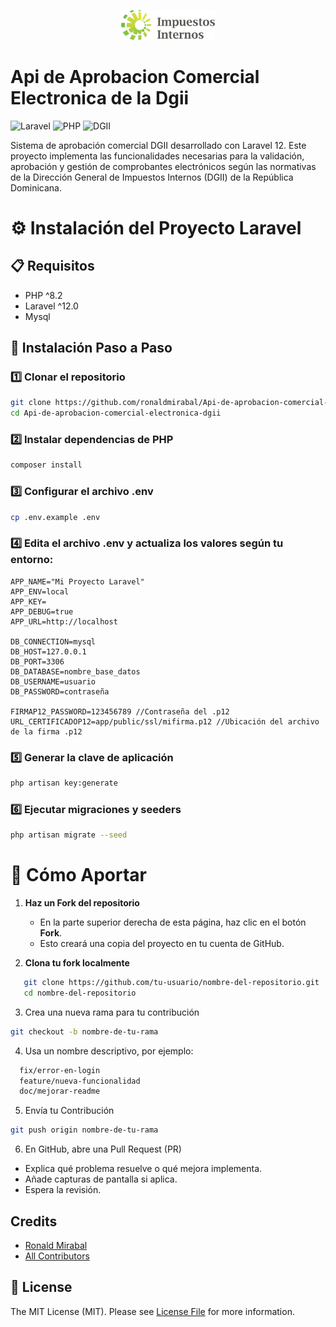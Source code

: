<p align="center">
  <img src="https://raw.githubusercontent.com/ronaldmirabal/Api-de-aprobacion-comercial-electronica-dgii/main/public/assets/images/dgiilogo.png" alt="Logo" width="150">
</p>

# Api de Aprobacion Comercial Electronica de la Dgii
![Laravel](https://img.shields.io/badge/Laravel-12-red.svg?style=for-the-badge)
![PHP](https://img.shields.io/badge/PHP-8.2+-8A2BE2?style=for-the-badge)
![DGII](https://img.shields.io/badge/DGII-COMPATIBLE-brightgreen?style=for-the-badge)

Sistema de aprobación comercial DGII desarrollado con Laravel 12. Este proyecto implementa las funcionalidades necesarias para la validación, aprobación y gestión de comprobantes electrónicos según las normativas de la Dirección General de Impuestos Internos (DGII) de la República Dominicana.

# ⚙️ Instalación del Proyecto Laravel
## :clipboard: Requisitos
- PHP ^8.2
- Laravel ^12.0
- Mysql

## 🚀 Instalación Paso a Paso
### 1️⃣ Clonar el repositorio
```bash
git clone https://github.com/ronaldmirabal/Api-de-aprobacion-comercial-electronica-dgii.git
cd Api-de-aprobacion-comercial-electronica-dgii
```
### 2️⃣ Instalar dependencias de PHP
```bash
composer install
```
### 3️⃣ Configurar el archivo .env
```bash
cp .env.example .env
```
### 4️⃣ Edita el archivo .env y actualiza los valores según tu entorno:
```env
APP_NAME="Mi Proyecto Laravel"
APP_ENV=local
APP_KEY=
APP_DEBUG=true
APP_URL=http://localhost

DB_CONNECTION=mysql
DB_HOST=127.0.0.1
DB_PORT=3306
DB_DATABASE=nombre_base_datos
DB_USERNAME=usuario
DB_PASSWORD=contraseña

FIRMAP12_PASSWORD=123456789 //Contraseña del .p12
URL_CERTIFICADOP12=app/public/ssl/mifirma.p12 //Ubicación del archivo de la firma .p12
```
### 5️⃣ Generar la clave de aplicación
```bash
php artisan key:generate
```
### 6️⃣ Ejecutar migraciones y seeders
```bash
php artisan migrate --seed
```

# 🚀 Cómo Aportar

1. **Haz un Fork del repositorio**
   - En la parte superior derecha de esta página, haz clic en el botón **Fork**.
   - Esto creará una copia del proyecto en tu cuenta de GitHub.

2. **Clona tu fork localmente**
```bash
   git clone https://github.com/tu-usuario/nombre-del-repositorio.git
   cd nombre-del-repositorio
```

3. Crea una nueva rama para tu contribución
```bash
git checkout -b nombre-de-tu-rama
```

4. Usa un nombre descriptivo, por ejemplo:
```bash
  fix/error-en-login
  feature/nueva-funcionalidad
  doc/mejorar-readme
```

5. Envía tu Contribución
```bash
git push origin nombre-de-tu-rama
```
6. En GitHub, abre una Pull Request (PR)
- Explica qué problema resuelve o qué mejora implementa.
- Añade capturas de pantalla si aplica.
- Espera la revisión.

## Credits

- [Ronald Mirabal](https://github.com/ronaldmirabal)
- [All Contributors](../../contributors)

## 📄 License

The MIT License (MIT). Please see [License File](LICENSE) for more information.

